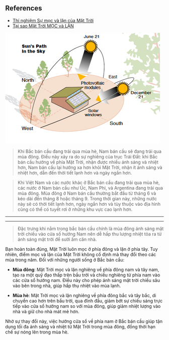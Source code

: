 ## References
- [Thí nghiệm Sự mọc và lặn của Mặt Trời](https://www.youtube.com/watch?v=BXioUr_GAeg)
- [Tại sao Mặt Trời MỌC và LẶN](https://www.youtube.com/watch?v=cUbeSoii080)

![sun-direction-map](sun-movement.png)

> Khi Bắc bán cầu đang trải qua mùa hè, Nam bán cầu sẽ đang trải qua mùa đông. Điều này xảy ra do sự nghiêng của trục Trái Đất: khi Bắc bán cầu hướng về phía Mặt Trời, nhận được nhiều ánh sáng và nhiệt hơn, Nam bán cầu lại hướng xa hơn khỏi Mặt Trời, nhận ít ánh sáng và nhiệt hơn, dẫn đến thời tiết lạnh hơn và ngày ngắn hơn.


> Khi Việt Nam và các nước khác ở Bắc bán cầu đang trải qua mùa hè, các nước ở Nam bán cầu như Úc, Nam Phi, và Argentina đang trải qua mùa đông. Mùa đông ở Nam bán cầu thường bắt đầu từ tháng 6 và kéo dài đến tháng 8 hoặc tháng 9. Trong thời gian này, những nước này sẽ có thời tiết lạnh hơn, ngày ngắn hơn và tùy thuộc vào địa hình cũng có thể có tuyết rơi ở những khu vực cao lạnh hơn.

----
----

> Đặc trưng khi nằm trong bắc bán cầu chính là mùa đông ánh sáng mặt trời chiếu vào cửa số hướng Nam nên dễ hấp thu lượng nhiệt tỏa ra từ ánh sáng mặt trời để sưởi ấm căn nhà.


Bạn hoàn toàn đúng, Mặt Trời luôn mọc ở phía đông và lặn ở phía tây. Tuy nhiên, điểm mọc và lặn của Mặt Trời không cố định mà thay đổi theo các mùa trong năm. Đối với những người sống ở Bắc bán cầu:

- **Mùa đông**: Mặt Trời mọc và lặn nghiêng về phía đông nam và tây nam, tạo ra một quỹ đạo thấp trên bầu trời và chiếu nghiêng từ phía nam vào các cửa sổ hướng nam. Điều này cho phép ánh sáng mặt trời chiếu sâu vào bên trong nhà, giúp hấp thụ nhiệt vào mùa lạnh.

- **Mùa hè**: Mặt Trời mọc và lặn nghiêng về phía đông bắc và tây bắc, di chuyển cao hơn trên bầu trời, qua đỉnh đầu, giảm bớt sự chiếu sáng trực tiếp vào cửa sổ hướng nam so với mùa đông, giúp giảm nhiệt lượng vào nhà và giữ cho nhà mát mẻ hơn.

Nhờ sự thay đổi này, việc hướng cửa sổ về phía nam ở Bắc bán cầu giúp tận dụng tối đa ánh sáng và nhiệt từ Mặt Trời trong mùa đông, đồng thời hạn chế sự nóng lên trong mùa hè.
